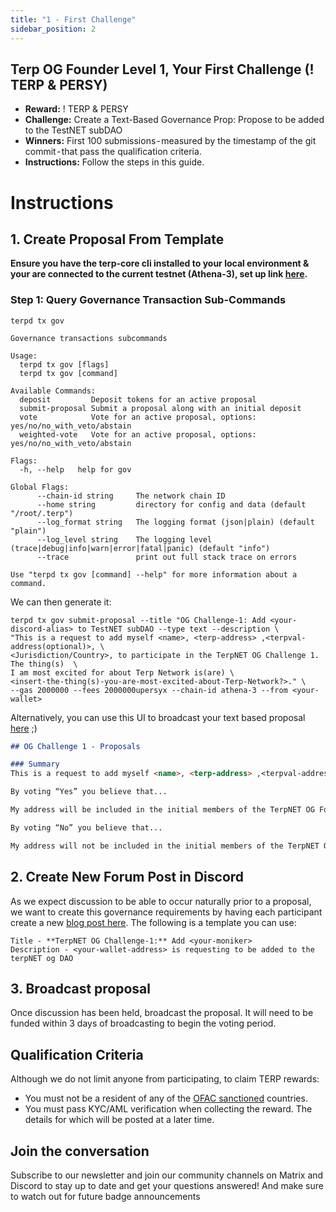 ```yaml
---
title: "1 - First Challenge"
sidebar_position: 2
---
```

## Terp OG Founder Level 1, Your First Challenge (! TERP & PERSY)
- **Reward:** ! TERP & PERSY
- **Challenge:** Create a Text-Based Governance Prop: Propose to be added to the TestNET subDAO
- **Winners:** First 100 submissions - measured by the timestamp of the git commit - that pass the qualification criteria.
- **Instructions:** Follow the steps in this guide.

# Instructions 
## 1. Create Proposal From Template
**Ensure you have the terp-core cli installed to your local environment & your are connected to the current testnet (Athena-3), set up link [here](https://3000-terpnetwork-docs-6w1hz3big1j.ws-us86.gitpod.io/overview/getting-started).**
### Step 1: Query Governance Transaction Sub-Commands
```
terpd tx gov 
```
```
Governance transactions subcommands

Usage:
  terpd tx gov [flags]
  terpd tx gov [command]

Available Commands:
  deposit         Deposit tokens for an active proposal
  submit-proposal Submit a proposal along with an initial deposit
  vote            Vote for an active proposal, options: yes/no/no_with_veto/abstain
  weighted-vote   Vote for an active proposal, options: yes/no/no_with_veto/abstain

Flags:
  -h, --help   help for gov

Global Flags:
      --chain-id string     The network chain ID
      --home string         directory for config and data (default "/root/.terp")
      --log_format string   The logging format (json|plain) (default "plain")
      --log_level string    The logging level (trace|debug|info|warn|error|fatal|panic) (default "info")
      --trace               print out full stack trace on errors

Use "terpd tx gov [command] --help" for more information about a command.
```
We can then generate it:
```
terpd tx gov submit-proposal --title "OG Challenge-1: Add <your-discord-alias> to TestNET subDAO --type text --description \
"This is a request to add myself <name>, <terp-address> ,<terpval-address(optional)>, \
<Jurisdiction/Country>, to participate in the TerpNET OG Challenge 1. The thing(s)  \ 
I am most excited for about Terp Network is(are) \
<insert-the-thing(s)-you-are-most-excited-about-Terp-Network?>." \  
--gas 2000000 --fees 2000000upersyx --chain-id athena-3 --from <your-wallet>

```
Alternatively, you can use this UI to broadcast your text based proposal [here](https://proposals.subtract.fi/draft?type=TextProposal&chain=terpnettestnet) ;)
```md
## OG Challenge 1 - Proposals

### Summary
This is a request to add myself <name>, <terp-address> ,<terpval-address(optional)>,<Jurisdiction/Country> to participate in the TerpNET OG challenge 1. The thing(s) I am most excited for about Terp Network is(are) <insert-the-thing(s)-you-are-most-excited-about-Terp-Network?>." 

By voting “Yes” you believe that...

My address will be included in the initial members of the TerpNET OG Founders DAO

By voting “No” you believe that...

My address will not be included in the initial members of the TerpNET OG Founders DAO
```
## 2. Create New Forum Post in Discord
As we expect discussion to be able to occur naturally prior to a proposal, we want to create this governance requirements by having each participant create a new [blog post here](https://discord.gg/zpytveXenW). The following is a template you can use:
```
Title - **TerpNET OG Challenge-1:** Add <your-moniker>
Description - <your-wallet-address> is requesting to be added to the terpNET og DAO 
```

## 3. Broadcast proposal 
Once discussion has been held, broadcast the proposal. It will need to be funded within 3 days of broadcasting to begin the voting period.

## Qualification Criteria
Although we do not limit anyone from participating, to claim TERP rewards:
- You must not be a resident of any of the [OFAC sanctioned](https://home.treasury.gov/policy-issues/office-of-foreign-assets-control-sanctions-programs-and-information) countries.
- You must pass KYC/AML verification when collecting the reward. The details for which will be posted at a later time.

## Join the conversation 
Subscribe to our newsletter and join our community channels on Matrix and Discord to stay up to date and get your questions answered! And make sure to watch out for future badge announcements